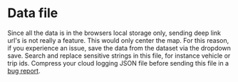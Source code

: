 # Data file

Since all the data is in the browsers local storage only, sending deep link url's is not really a feature. This would only center the map.
For this reason, if you experience an issue, save the data from the dataset via the dropdown save. 
Search and replace sensitive strings in this file, for instance vehicle or trip ids.
Compress your cloud logging JSON file before sending this file in a [bug report](https://github.com/googlemaps/fleet-debugger/issues/new/choose).
